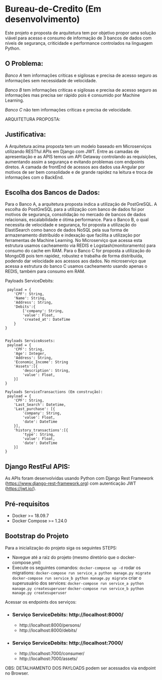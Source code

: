# Bureau-de-Credito (Em desenvolvimento)
Este projeto e proposta de arquitetura tem por objetivo propor uma solução viável para acesso e consumo de informação de 3 bancos de dados com níveis de segurança, criticidade e performance controlados na linguagem Python.

## O Problema:
*Banco A* tem informações críticas e sigilosas e precisa de acesso seguro as informações sem necessidade de velocidade.

*Banco B* tem informações críticas e sigilosas e precisa de acesso seguro as informações mas precisa ser rápido pois é consumido por Machine Learning.

*Banco C* não tem informações críticas e precisa de velocidade.
  
  ARQUITETURA PROPOSTA:
 
## Justificativa:
  A Arquitetura acima proposta tem um modelo baseado em Microserviços utilizando RESTful APIs em Django com JWT. Entre as camadas de apresentação e as APIS temos um API Getaway controlando as requisições, aumentando assim a segurança e evitando problemas com endpoints diretos. A camada de frontEnd de acessos aos dados usa Angular por motivos de ser bem consolidade e de grande rapidez na leitura e troca de informações com o BackEnd.

## Escolha dos Bancos de Dados:
  Para o Banco A, a arquitetura proposta indica a utilização de PostGreSQL. A escolha do PostGreSQL para a utilização com banco de dados foi por motivos de segurança, consolidação no mercado de bancos de dados relacionais, escalabilidade e ótima performance.
	Para o Banco B, o qual necessita de velocidade e segurança, foi proposta a utilização do ElastiSearch como banco de dados NoSQL pela sua forma de armazenamento distribuído e indexação que facilita a utilização por ferramentas de Machine Learning. No Microserviço que acessa esta estrutura usamos cacheamento via REDIS e Logstash(monitoramento) para consumo do cache em RAM.
	Para o Banco C for proposta a utilização do MongoDB pois tem rapidez, robustez e trabalha de forma distribuída, podendo dar velocidade aos acessos aos dados. No microserviço que acessa a estrutura do banco C usamos cacheamento usando apenas o REDIS, também para consumo em RAM.

Payloads ServiceDebits:
```
 payload = {
	'CPF': String,
 	'Name': String,
 	'Address': String,
 	'Debits':{
		['company': String,
		'value': Float,
		'created_at': DateTime
	}
}


Payloads ServiceAssets:
 payload = {
	'CPF': String,
 	'Age': Integer,
 	'Address': String,
	'Economic_Income': String
 	'Assets':[{
		'description': String,
		'value': Float,
	}]
}

Payloads ServiceTransactions (Em construção):
 payload = {
	'CPF': String,
 	'Last_Search': Datetime,
 	'Last_purchase': [{
		'company': String,
		'value': Float,
		'date': DateTime
	}],
 	'history_transactions':[{
		'type': String,
		'value': Float,
		'date': DateTime
	}]
}
```

## Django RestFul APIS:

As APIs foram desenvolvidas usando Python com Django Rest Framework (https://www.django-rest-framework.org) com autenticação JWT (https://jwt.io/).

## Pré-requisitos
- Docker >= 18.09.7
- Docker Compose >= 1.24.0

## Bootstrap do Projeto
Para a inicialização do projeto siga os seguintes STEPS:
- Navegue até a raiz do projeto (mesmo diretório que o docker-compose.yml)
- Execute os seguintes comandos:
```docker-compose up -d```
 rodar os migrations:
 ``` docker-compose run service_a python manage.py migrate ```
 ``` docker-compose run service_b python manage.py migrate ```
 criar o superusuário dos services:
 ``` docker-compose run service_a python manage.py createsuperuser ```
 ``` docker-compose run service_b python manage.py createsuperuser ```

Acessar os endpoints dos serviços:
- ### Serviço ServiceDebits: http://localhost:8000/
	- http://localhost:8000/persons/
	- http://localhost:8000/debits/
- ### Serviço ServiceDebits: http://localhost:7000/
	- http://localhost:7000/consumer/
	- http://localhost:7000/assets/

OBS: DETALHAMENTO DOS PAYLOADS podem ser acessados via endpoint no Browser.
